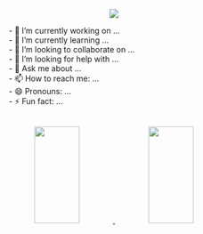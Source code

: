 <div class="head" align="center">
  <a href="https://github.com/kyechan99/capsule-render">
    <img src="https://capsule-render.vercel.app/api?type=waving&color=gradient&customColorList=12&height=200&section=header&text=Hi!%20There%20👋&fontSize=90" />
  </a>
</div>
<div class="body" align="left">
  <p>
    &nbsp;&nbsp;&nbsp;&nbsp;&nbsp;&nbsp;&nbsp;&nbsp;&nbsp;&nbsp;&nbsp;&nbsp;&nbsp;&nbsp;&nbsp;&nbsp;- 🔭 I’m currently working on ... <br/>
    &nbsp;&nbsp;&nbsp;&nbsp;&nbsp;&nbsp;&nbsp;&nbsp;&nbsp;&nbsp;&nbsp;&nbsp;&nbsp;&nbsp;&nbsp;&nbsp;- 🌱 I’m currently learning ... <br/>
    &nbsp;&nbsp;&nbsp;&nbsp;&nbsp;&nbsp;&nbsp;&nbsp;&nbsp;&nbsp;&nbsp;&nbsp;&nbsp;&nbsp;&nbsp;&nbsp;- 👯 I’m looking to collaborate on ... <br/>
    &nbsp;&nbsp;&nbsp;&nbsp;&nbsp;&nbsp;&nbsp;&nbsp;&nbsp;&nbsp;&nbsp;&nbsp;&nbsp;&nbsp;&nbsp;&nbsp;- 🤔 I’m looking for help with ... <br/>
    &nbsp;&nbsp;&nbsp;&nbsp;&nbsp;&nbsp;&nbsp;&nbsp;&nbsp;&nbsp;&nbsp;&nbsp;&nbsp;&nbsp;&nbsp;&nbsp;- 💬 Ask me about ... <br/>
    &nbsp;&nbsp;&nbsp;&nbsp;&nbsp;&nbsp;&nbsp;&nbsp;&nbsp;&nbsp;&nbsp;&nbsp;&nbsp;&nbsp;&nbsp;&nbsp;- 📫 How to reach me: ... <br/>
    &nbsp;&nbsp;&nbsp;&nbsp;&nbsp;&nbsp;&nbsp;&nbsp;&nbsp;&nbsp;&nbsp;&nbsp;&nbsp;&nbsp;&nbsp;&nbsp;- 😄 Pronouns: ... <br/>
    &nbsp;&nbsp;&nbsp;&nbsp;&nbsp;&nbsp;&nbsp;&nbsp;&nbsp;&nbsp;&nbsp;&nbsp;&nbsp;&nbsp;&nbsp;&nbsp;- ⚡ Fun fact: ... <br/>
  </p>
  <br/>
</div>
<div class="footer" align="center" >
    <a href="https://github.com/anuraghazra/github-readme-stats">
      <img width="40%" height="174px" src="https://github-readme-stats.vercel.app/api?username=Dong-Jun-Shin&&show_icons=true&hide=contribs&theme=nord" />
    </a>
    <a href="https://github.com/anuraghazra/github-readme-stats">
      <img width="40%" height="174px" src="https://github-readme-stats.vercel.app/api/top-langs/?username=Dong-Jun-Shin&layout=compact&theme=nord" />
    </a>
</div>
